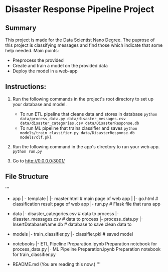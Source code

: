 # Disaster Response Pipeline Project

## Summary
This project is made for the Data Scientist Nano Degree. The puprose of this project is
classifying messages and find those which indicate that some help needed.
Main points:
* Preprocess the provided 
* Create and train a model on the provided data
* Deploy the model in a web-app

## Instructions:
1. Run the following commands in the project's root directory to set up your database and model.

    - To run ETL pipeline that cleans data and stores in database
        `python data/process_data.py data/disaster_messages.csv data/disaster_categories.csv data/DisasterResponse.db`
    - To run ML pipeline that trains classifier and saves
        `python models/train_classifier.py data/DisasterResponse.db models/clf.pkl`

2. Run the following command in the app's directory to run your web app.
    `python run.py`

3. Go to http://0.0.0.0:3001/



## File Structure 

'''
- app
| - template
| |- master.html  # main page of web app
| |- go.html  # classification result page of web app
|- run.py  # Flask file that runs app

- data
|- disaster_categories.csv  # data to process 
|- disaster_messages.csv  # data to process
|- process_data.py
|- InsertDatabaseName.db   # database to save clean data to

- models
|- train_classifier.py
|- classifier.pkl  # saved model

- notebooks
|- ETL Pipeline Preparation.ipynb Preparation notebook for process_data.py
|- ML Pipeline Preparation.ipynb Preparation notebook for train_classifier.py

- README.md (You are reading this now.)
'''